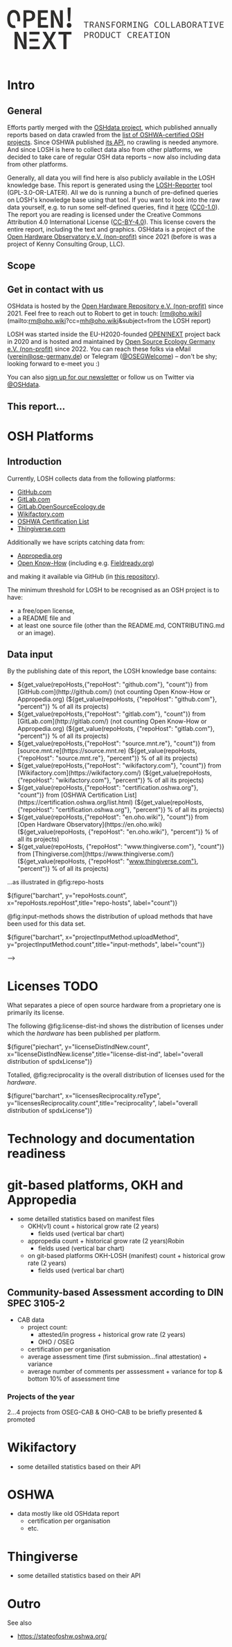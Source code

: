 <!---
title: LOSH Data Report
subtitle: |
          | Annual, mostly statistical report on Open Source Hardware based on data from the LOSH knowledge base
          | **${PROJECT_VERSION_DATE}**
          | *version:* [${PROJECT_VERSION}](${PROJECT_VERSION_URL})
version: "${PROJECT_VERSION}"
date: "${PROJECT_VERSION_DATE}"
lang: en-US
charset: UTF-8
license: CC-BY-4.0
keywords:
- Open Source Hardware
- LOSH
- OSHdata
papersize: a4
geometry: "top=2cm,bottom=2cm,left=3cm,right=3cm"
comment: license applies to generated reports; date is automatically generated

count_oshwa_projects = repohosts

-->

<svg xmlns="http://www.w3.org/2000/svg" id="Layer_1" data-name="Layer 1" width="500" height="150" viewBox="0 0 3595.63 691.47"><defs><style>.cls-1{fill:#2e2d2c;}</style></defs><title>Logo_full</title><path class="cls-1" d="M269.64,46.07h84.05c63.19,0,110,22.11,110,88.92,0,64.59-47.75,93.65-110,93.65h-37v106h-47Zm80,141.54c42.86,0,63.42-17.24,63.42-52.62,0-35.67-21.48-47.89-63.42-47.89H316.66V187.61Z"></path><path class="cls-1" d="M508.64,46.07H674.23V89.23H557.81V163h96V206.2h-96v85.29H678.64v43.17h-170Z"></path><path class="cls-1" d="M723.42,46.38l53.9-.17,76.85,161.86,26.38,61.57h1.21c-2.23-29.49-7.17-66-7.27-98.27l-.4-125.46L923,45.75l.91,288.59-53.89.17-76.85-162L766.8,111.09h-1.21c2.23,30.7,7.17,65.47,7.27,97.43l.4,126.29-48.92.16Z"></path><path class="cls-1" d="M989.31,295.86c0-23.78,17-39.17,38.5-39.17s38.5,15.39,38.5,39.17-17,39.78-38.5,39.78S989.31,319.64,989.31,295.86Zm14.64-211L1002.42,0h50.78l-1.53,84.83-7,142h-33.8Z"></path><path class="cls-1" d="M120.79,402.87h53.9L251,565l26.19,61.65h1.21c-2.13-29.5-7-66.06-7-98.3V402.87h48.92v288.6h-53.9L190.15,529.21,164,467.72h-1.21c2.14,30.7,7,65.49,7,97.45v126.3H120.79Z"></path><path class="cls-1" d="M666.61,542.63,586.8,402.87h57.1L678,466.7c7.17,13.24,13.79,26.62,22.74,44.32h1.77c7.46-17.7,13.52-31.08,20.09-44.32l32.6-63.83h54.68L730.1,545.05l85.23,146.42H758l-37.1-68c-7.94-14.73-15.4-29.46-24.3-47.12h-1.77C687,594,679.86,608.77,672.52,623.5l-36.45,68H581.39Z"></path><path class="cls-1" d="M932.68,446H850.24V402.87h216.22V446H984V691.47H932.68Z"></path><rect class="cls-1" x="368.52" y="519.84" width="146.97" height="43.16"></rect><rect class="cls-1" x="368.52" y="402.87" width="167.42" height="43.17"></rect><rect class="cls-1" x="368.52" y="648.3" width="171.83" height="43.17"></rect><path class="cls-1" d="M107,85.42c36.73,0,60.68,37.43,60.68,103.62a227,227,0,0,1-3.13,39.14h47.56A371.79,371.79,0,0,0,214,189C214,94.16,174,40.77,107,40.77S0,94.16,0,189C0,285.73,40.07,340,107,340a109,109,0,0,0,34.41-5.36l-1-2.13-17-40A47.32,47.32,0,0,1,107,295.3C70.29,295.3,46.34,257,46.34,189,46.34,122.85,70.29,85.42,107,85.42Z"></path><path class="cls-1" d="M1304.87,247.19h-32.4v-10.5h77.39v10.5h-32.39v87.89h-12.6Z"></path><path class="cls-1" d="M1371.17,236.69h30.6c19.94,0,34.34,7.2,34.34,27.6,0,15.29-8.7,24.45-22,27.89l25,42.9h-14.25l-23.7-41.54h-17.54v41.54h-12.45ZM1400,283.33c15.3,0,23.7-6.29,23.7-19,0-12.9-8.4-17.55-23.7-17.55h-16.34v36.59Z"></path><path class="cls-1" d="M1484.11,236.69h14.1l33.15,98.39h-13.2l-9.3-30h-35.7l-9.45,30H1451Zm-7.8,58.34h29.4l-4.65-15c-3.45-11-6.75-21.75-9.75-33.15h-.6c-3.15,11.4-6.3,22.2-9.75,33.15Z"></path><path class="cls-1" d="M1548.46,236.69h13.8l31.5,61.79,9.45,20.4h.3c-.45-9.75-1.65-20.85-1.65-31.2v-51h12v98.39h-13.8l-31.5-61.79-9.45-20.4h-.3c.45,10.05,1.65,20.55,1.65,30.74v51.45h-12Z"></path><path class="cls-1" d="M1636.21,322.33l7.5-8.7a41,41,0,0,0,28.8,12.3c13.5,0,21.45-6.45,21.45-15.6,0-10.5-7.65-13.5-17.7-17.85l-14.1-6.15c-9.9-3.89-21.3-10.94-21.3-25.34,0-15,13.5-26.1,32.25-26.1a42.92,42.92,0,0,1,30.3,12.15l-6.6,8.1a34.68,34.68,0,0,0-24.15-9.3c-11.4,0-19.05,5.55-19.05,14.4,0,9.45,9.15,12.9,17.55,16.34l13.8,6c12.15,5,21.75,11.71,21.75,26.25,0,15.6-13.2,28.05-34.8,28.05A50,50,0,0,1,1636.21,322.33Z"></path><path class="cls-1" d="M1736.11,236.69h60.45v10.5h-47.85v33.3h40.5V291h-40.5v44.1h-12.6Z"></path><path class="cls-1" d="M1813.36,285.43c0-31.79,15.6-50.54,37.8-50.54s37.8,18.75,37.8,50.54c0,32.25-15.6,51.45-37.8,51.45S1813.36,317.68,1813.36,285.43Zm62.7,0c0-24.74-9.9-39.59-24.9-39.59s-24.9,14.85-24.9,39.59c0,25.2,9.9,40.5,24.9,40.5S1876.06,310.63,1876.06,285.43Z"></path><path class="cls-1" d="M1911.16,236.69h30.6c19.94,0,34.34,7.2,34.34,27.6,0,15.29-8.7,24.45-22,27.89l25,42.9h-14.25l-23.69-41.54h-17.55v41.54h-12.45Zm28.8,46.64c15.3,0,23.69-6.29,23.69-19,0-12.9-8.39-17.55-23.69-17.55h-16.35v36.59Z"></path><path class="cls-1" d="M1997,236.69h15.3l13.8,42,4.79,15.89h.6l4.65-15.89,14-42h15.3v98.39h-12v-49.2c0-9.59,1.5-26.39,2.1-34.79H2055l-5.55,19.2L2035.35,309h-9l-13.79-38.69-5.7-19.2h-.3c.9,8.4,2.1,25.2,2.1,34.79v49.2H1997Z"></path><path class="cls-1" d="M2090.4,324.43h24.45V247.19H2090.4v-10.5h61.5v10.5h-24.45v77.24h24.45v10.65h-61.5Z"></path><path class="cls-1" d="M2178.45,236.69h13.8l31.5,61.79,9.45,20.4h.3c-.45-9.75-1.65-20.85-1.65-31.2v-51h12v98.39h-13.8l-31.5-61.79-9.45-20.4h-.3c.45,10.05,1.65,20.55,1.65,30.74v51.45h-12Z"></path><path class="cls-1" d="M2264.1,285.88c0-31.79,18.15-51,43.65-51,13.05,0,21.6,6.15,27.15,12l-7.05,8c-4.8-5.1-10.65-9-20.1-9-18.45,0-30.6,15.3-30.6,39.74,0,24.75,10.95,40.35,30.3,40.35,6.9,0,13.35-2.25,17.1-5.85V294.43H2304.9V284.08h31.2v41.4c-6.15,6.3-16.65,11.4-29.4,11.4C2282,336.88,2264.1,318,2264.1,285.88Z"></path><path class="cls-1" d="M2445.9,285.88c0-31.64,18.45-51,44.1-51a36.52,36.52,0,0,1,26.85,12l-7,8c-5.1-5.4-11.55-9-19.8-9-18.9,0-31.2,15.3-31.2,39.74,0,24.75,12.3,40.35,31.2,40.35,9,0,15.9-3.9,22.2-10.95l7.05,7.65c-7.8,9-17.4,14.25-30.45,14.25C2464.5,336.88,2445.9,318,2445.9,285.88Z"></path><path class="cls-1" d="M2533.35,285.43c0-31.79,15.6-50.54,37.8-50.54s37.79,18.75,37.79,50.54c0,32.25-15.59,51.45-37.79,51.45S2533.35,317.68,2533.35,285.43Zm62.7,0c0-24.74-9.9-39.59-24.9-39.59s-24.9,14.85-24.9,39.59c0,25.2,9.9,40.5,24.9,40.5S2596.05,310.63,2596.05,285.43Z"></path><path class="cls-1" d="M2636.25,236.69h12.3v87.74h48.74v10.65h-61Z"></path><path class="cls-1" d="M2726.25,236.69h12.29v87.74h48.75v10.65h-61Z"></path><path class="cls-1" d="M2834.09,236.69h14.1l33.15,98.39h-13.2l-9.3-30h-35.7l-9.45,30h-12.75Zm-7.8,58.34h29.4L2851,280c-3.45-11-6.75-21.75-9.75-33.15h-.6c-3.15,11.4-6.3,22.2-9.75,33.15Z"></path><path class="cls-1" d="M2901,236.69h27.9c20.1,0,33.75,6.75,33.75,24,0,9.75-5.55,18.45-17.25,21.44v.61c14.4,2.25,22.8,10.05,22.8,23.54,0,19.35-15,28.8-37.05,28.8H2901Zm25.8,41.39c16.8,0,23.55-5.39,23.55-16.34,0-10.65-7.8-14.55-23-14.55h-13.95v30.89Zm2.55,46.5c16.8,0,26.55-5.55,26.55-18.9,0-12.14-9.3-17.1-26.55-17.1h-15.9v36Z"></path><path class="cls-1" d="M2983.34,285.43c0-31.79,15.6-50.54,37.8-50.54s37.8,18.75,37.8,50.54c0,32.25-15.6,51.45-37.8,51.45S2983.34,317.68,2983.34,285.43Zm62.7,0c0-24.74-9.9-39.59-24.9-39.59s-24.9,14.85-24.9,39.59c0,25.2,9.9,40.5,24.9,40.5S3046,310.63,3046,285.43Z"></path><path class="cls-1" d="M3081.14,236.69h30.6c20,0,34.35,7.2,34.35,27.6,0,15.29-8.7,24.45-22.05,27.89l25.05,42.9h-14.25l-23.7-41.54h-17.55v41.54h-12.45Zm28.8,46.64c15.3,0,23.7-6.29,23.7-19,0-12.9-8.4-17.55-23.7-17.55h-16.35v36.59Z"></path><path class="cls-1" d="M3194.09,236.69h14.1l33.15,98.39h-13.2l-9.3-30h-35.7l-9.45,30h-12.75Zm-7.8,58.34h29.4L3211,280c-3.45-11-6.75-21.75-9.75-33.15h-.6c-3.15,11.4-6.3,22.2-9.75,33.15Z"></path><path class="cls-1" d="M3284.84,247.19h-32.4v-10.5h77.39v10.5h-32.39v87.89h-12.6Z"></path><path class="cls-1" d="M3350.39,324.43h24.44V247.19h-24.44v-10.5h61.49v10.5h-24.45v77.24h24.45v10.65h-61.49Z"></path><path class="cls-1" d="M3432.58,236.69h13.2l15.9,53.1c3.45,11.69,5.85,21,9.45,32.54h.6c3.6-11.55,6.15-20.85,9.45-32.54l15.75-53.1h12.75l-31.2,98.39h-14.55Z"></path><path class="cls-1" d="M3533.23,236.69h60.9v10.5h-48.3v30.89h40.8v10.66h-40.8v35.69h49.8v10.65h-62.4Z"></path><path class="cls-1" d="M1281.47,406.69h29.7c21.74,0,36.44,7.35,36.44,28.95,0,20.69-14.84,30.44-36.44,30.44h-17.25v39h-12.45Zm28.2,49.19c17.24,0,25.35-6.3,25.35-20.24,0-14.25-8.41-18.9-25.35-18.9h-15.75v39.14Z"></path><path class="cls-1" d="M1371.17,406.69h30.6c19.94,0,34.34,7.2,34.34,27.6,0,15.29-8.7,24.45-22,27.89l25,42.9h-14.25l-23.7-41.54h-17.54v41.54h-12.45ZM1400,453.33c15.3,0,23.7-6.29,23.7-19,0-12.9-8.4-17.55-23.7-17.55h-16.34v36.59Z"></path><path class="cls-1" d="M1453.36,455.43c0-31.79,15.6-50.54,37.8-50.54s37.8,18.75,37.8,50.54c0,32.25-15.6,51.45-37.8,51.45S1453.36,487.68,1453.36,455.43Zm62.7,0c0-24.74-9.9-39.59-24.9-39.59s-24.9,14.85-24.9,39.59c0,25.2,9.9,40.5,24.9,40.5S1516.06,480.63,1516.06,455.43Z"></path><path class="cls-1" d="M1549.21,406.69h24.3c29.55,0,45.6,17.55,45.6,48.74,0,31.35-16,49.65-45,49.65h-24.9Zm23.4,88.19c22.5,0,33.6-14.55,33.6-39.45,0-24.74-11.1-38.54-33.6-38.54h-10.95v78Z"></path><path class="cls-1" d="M1638,467.88V406.69h12.6v61.49c0,20.4,8.85,27.75,20.7,27.75s20.85-7.35,20.85-27.75V406.69h12.15v61.19c0,28.2-13.8,39-33,39S1638,496.08,1638,467.88Z"></path><path class="cls-1" d="M1725.91,455.88c0-31.64,18.45-51,44.1-51a36.52,36.52,0,0,1,26.85,12l-7,7.95c-5.1-5.4-11.55-9-19.8-9-18.9,0-31.2,15.3-31.2,39.74,0,24.75,12.3,40.35,31.2,40.35,9,0,15.9-3.9,22.2-10.95l7,7.65c-7.8,9-17.4,14.25-30.45,14.25C1744.51,506.88,1725.91,488,1725.91,455.88Z"></path><path class="cls-1" d="M1844.86,417.19h-32.4v-10.5h77.4v10.5h-32.4v87.89h-12.6Z"></path><path class="cls-1" d="M1995.91,455.88c0-31.64,18.45-51,44.09-51a36.52,36.52,0,0,1,26.85,12l-7,7.95c-5.1-5.4-11.55-9-19.8-9-18.9,0-31.19,15.3-31.19,39.74,0,24.75,12.29,40.35,31.19,40.35,9,0,15.9-3.9,22.2-10.95l7.05,7.65c-7.8,9-17.4,14.25-30.45,14.25C2014.51,506.88,1995.91,488,1995.91,455.88Z"></path><path class="cls-1" d="M2091.15,406.69h30.6c19.95,0,34.35,7.2,34.35,27.6,0,15.29-8.7,24.45-22,27.89l25,42.9h-14.25l-23.7-41.54H2103.6v41.54h-12.45Zm28.8,46.64c15.3,0,23.7-6.29,23.7-19,0-12.9-8.4-17.55-23.7-17.55H2103.6v36.59Z"></path><path class="cls-1" d="M2183.25,406.69h60.9v10.5h-48.3v30.89h40.8v10.66h-40.8v35.69h49.8v10.65h-62.4Z"></path><path class="cls-1" d="M2294.1,406.69h14.1l33.15,98.39h-13.2l-9.3-30h-35.7l-9.45,30H2261ZM2286.3,465h29.4l-4.65-15c-3.45-11-6.75-21.75-9.75-33.15h-.6c-3.15,11.4-6.3,22.2-9.75,33.15Z"></path><path class="cls-1" d="M2384.85,417.19h-32.4v-10.5h77.4v10.5h-32.4v87.89h-12.6Z"></path><path class="cls-1" d="M2450.4,494.43h24.45V417.19H2450.4v-10.5h61.5v10.5h-24.45v77.24h24.45v10.65h-61.5Z"></path><path class="cls-1" d="M2533.35,455.43c0-31.79,15.6-50.54,37.8-50.54s37.79,18.75,37.79,50.54c0,32.25-15.59,51.45-37.79,51.45S2533.35,487.68,2533.35,455.43Zm62.7,0c0-24.74-9.9-39.59-24.9-39.59s-24.9,14.85-24.9,39.59c0,25.2,9.9,40.5,24.9,40.5S2596.05,480.63,2596.05,455.43Z"></path><path class="cls-1" d="M2628.45,406.69h13.8l31.49,61.79,9.45,20.4h.3c-.45-9.75-1.65-20.85-1.65-31.2v-51h12v98.39H2680l-31.49-61.79-9.45-20.4h-.3c.45,10.05,1.65,20.55,1.65,30.74v51.45h-12Z"></path></svg>

# Intro

## General

<!-- TODO Moe Add general info about LOSH -->

Efforts partly merged with the [OSHdata project](oshdata.com),
which published annually reports based on data crawled from the
[list of OSHWA-certified OSH projects](https://certification.oshwa.org/list.html).
Since OSHWA published [its API](https://certificationapi.oshwa.org/documentation),
no crawling is needed anymore.
And since LOSH is here to collect data also from other platforms,
we decided to take care of regular OSH data reports –
now also including data from other platforms.

Generally,
all data you will find here is also publicly available in the LOSH knowledge base.
This report is generated using the [LOSH-Reporter](
https://github.com/OPEN-NEXT/LOSH-Reporter/) tool (GPL-3.0-OR-LATER).
All we do is running a bunch of pre-defined queries on LOSH's knowledge base
using that tool.
If you want to look into the raw data yourself,
e.g. to run some self-defined queries,
find it [here](https://gitlab.opensourceecology.de/verein/projekte/losh-rdf)
([CC0-1.0](https://gitlab.opensourceecology.de/verein/projekte/losh-rdf/-/blob/main/LICENSE)).
The report you are reading
is licensed under the Creative Commons Attribution 4.0 International License
([CC-BY-4.0](https://creativecommons.org/licenses/by/4.0/legalcode)).
This license covers the entire report, including the text and graphics.
OSHdata is a project of the [Open Hardware Observatory e.V. (non-profit)](https://en.oho.wiki/wiki/Imprint)
since 2021 (before is was a project of Kenny Consulting Group, LLC).

## Scope

<!-- TODO Moe Add brief description of scope -->

## Get in contact with us

OSHdata is hosted by the [Open Hardware Repository e.V. (non-profit)](
http://oho.wiki/) since 2021.
Feel free to reach out to Robert to get in touch:
[rm@oho.wiki](mailto:rm@oho.wiki?cc=mh@oho.wiki&subject=from the LOSH report)

LOSH was started inside the EU-H2020-founded [OPEN!NEXT](
https://opennext.eu/) project back in 2020
and is hosted and maintained by [Open Source Ecology Germany e.V. (non-profit)](
https://ose-germany.de/) since 2022.
You can reach these folks via eMail
([verein@ose-germany.de](mailto:verein@ose-germany.de?cc=martin.haeuer@ose-germany.de&subject=from%20the%20LOSH%20report))
or Telegram ([@OSEGWelcome](https://t.me/OSEGWelcome)) –
don't be shy; looking forward to e-meet you :)

You can also [sign up for our newsletter](TODO)
or follow us on Twitter via [@OSHdata](https://twitter.com/OSHdata).

## This report…

<!-- TODO Moe brief intro specific to this version of the report -->

# OSH Platforms

## Introduction

Currently, LOSH collects data from the following platforms:

- [GitHub.com](http://github.com/)
- [GitLab.com](https://gitlab.com/)
- [GitLab.OpenSourceEcology.de](https://gitlab.opensourceecology.de/)
- [Wikifactory.com](https://wikifactory.com/)
- [OSHWA Certification List](https://certification.oshwa.org/list.html)
- [Thingiverse.com](https://www.thingiverse.com/)

Additionally we have scripts catching data from:

- [Appropedia.org](https://appropedia.org/)
- [Open Know-How](https://openknowhow.org/) (including e.g. [Fieldready.org](https://www.fieldready.org/))

and making it available via GitHub (in [this repository](https://github.com/OPEN-NEXT/LOSH-list/)).

The minimum threshold for LOSH to be recognised as an OSH project is to have:

- a free/open license,
- a README file and
- at least one source file (other than the README.md, CONTRIBUTING.md or an image).

<!-- TODO Moe add short description of upload methods (copy from D3.4 + D3.3 report) -->

## Data input

By the publishing date of this report, the LOSH knowledge base contains:

- ${get_value(repoHosts,{"repoHost": "github.com"}, "count")} from [GitHub.com](http://github.com/) (not counting Open Know-How or Appropedia.org) (${get_value(repoHosts, {"repoHost": "github.com"}, "percent")} % of all its projects)
- ${get_value(repoHosts,{"repoHost": "gitlab.com"}, "count")} from [GitLab.com](http://gitlab.com/) (not counting Open Know-How or Appropedia.org) (${get_value(repoHosts, {"repoHost": "gitlab.com"}, "percent")} % of all its projects)
- ${get_value(repoHosts,{"repoHost": "source.mnt.re"}, "count")} from [source.mnt.re](https://source.mnt.re) (${get_value(repoHosts, {"repoHost": "source.mnt.re"}, "percent")} % of all its projects)
- ${get_value(repoHosts,{"repoHost": "wikifactory.com"}, "count")} from [Wikifactory.com](https://wikifactory.com/) (${get_value(repoHosts, {"repoHost": "wikifactory.com"}, "percent")} % of all its projects)
- ${get_value(repoHosts,{"repoHost": "certification.oshwa.org"}, "count")} from [OSHWA Certification List](https://certification.oshwa.org/list.html) (${get_value(repoHosts, {"repoHost": "certification.oshwa.org"}, "percent")} % of all its projects)
- ${get_value(repoHosts,{"repoHost": "en.oho.wiki"}, "count")} from [Open Hardware Observatory](https://en.oho.wiki) (${get_value(repoHosts, {"repoHost": "en.oho.wiki"}, "percent")} % of all its projects)
- ${get_value(repoHosts, {"repoHost": "www.thingiverse.com"}, "count")} from [Thingiverse.com](https://www.thingiverse.com/) (${get_value(repoHosts, {"repoHost": "www.thingiverse.com"}, "percent")} % of all its projects)

<!--
- ${get_value(repoHosts,{"repoHost": "appropedia.org"}, "count")} from [Appropedia.org](https://appropedia.org/) (${get_value(repoHosts, {"repoHost": "appropedia.org"}, "percent")} % of all its projects)
-->

…as illustrated in @fig:repo-hosts

<!-- NOTE a bar chart with the above mentioned values, each bar splitting into accepted and rejected projects (rejected projects on top) -->
${figure("barchart", y="repoHosts.count", x="repoHosts.repoHost",title="repo-hosts", label="count")}

@fig:input-methods shows the distribution of upload methods
that have been used for this data set.

<!-- NOTE bar chart showing the distribution of uploading methods used for LOSH (auto, manifest, manifest-script, manual) -->
${figure("barchart", x="projectInputMethod.uploadMethod", y="projectInputMethod.count",title="input-methods", label="count")}

<!--
NOTE (set History Section invisible until there is a history)

## History

Since the first report, published back in January 2022,
data input has developed as following:

<!-- TODO ??? Robin combined historical line diagram of total count of projects per year & for each platform -->

<!---
Looking into the recent past,
@fig:data-hist-grow2 shows the grow rates for the past two years.
-->

<!-- NOTE horizontal bar chart with grow rates per platform per each of the past 2 years + a bar for the total grow rate -->
<!--
{# fig:data-hist-grow2}
-->

-->

# Licenses TODO

What separates a piece of open source hardware from a proprietary one
is primarily its license.

<!-- TODO Moe add more info, also linking the OSH legal issues guideline and the tl;dr -->

The following @fig:license-dist-ind shows the distribution of licenses
under which the _hardware_ has been published per platform.

<!-- NOTE 1 pie chart per platform showing the distribution of `spdxLicense` --> 
${figure("piechart", y="licenseDistIndNew.count", x="licenseDistIndNew.license",title="license-dist-ind", label="overall distribution of spdxLicense")}

Totalled, @fig:reciprocality is the overall distribution of licenses
used for the _hardware_.

<!-- NOTE pie chart showing the overall distribution of `spdxLicense`, sorted by strongly, weakly an non-reciprocal licensing schemes --> 
${figure("barchart", x="licensesReciprocality.reType", y="licensesReciprocality.count",title="reciprocality", label="overall distribution of spdxLicense")}

# Technology and documentation readiness

<!-- TODO Robin OTRL/ODRL assessment? (or maybe under git-based platforms) -->

# git-based platforms, OKH and Appropedia

<!-- TODO Robin See below -->

- some detailled statistics based on manifest files
  - OKH(v1) count + historical grow rate (2 years)
    - fields used (vertical bar chart) <!--- would require parsing the original YAML files-->
  - appropedia count + historical grow rate (2 years)Robin
    - fields used (vertical bar chart) <!--- would require parsing the original TOML files-->
  - on git-based platforms OKH-LOSH (manifest) count + historical grow rate (2 years)
    - fields used (vertical bar chart) <!--- would require parsing the original TOML files-->

## Community-based Assessment according to DIN SPEC 3105-2

<!-- TODO Robin See below -->

- CAB data
  - project count:
    - attested/in progress + historical grow rate (2 years)
    - OHO / OSEG
  - certification per organisation
  - average assessment time (first submission…final attestation) + variance
  - average number of comments per asssessment + variance for top & bottom 10% of assessment time

### Projects of the year

<!-- TODO ??? See below -->

2…4 projects from OSEG-CAB & OHO-CAB to be briefly presented & promoted

<!-- TODO Moe 2021: MNT Reform, OpenFlexure; something from OHO -->

<!-- TODO Moe section to be written manually -->

# Wikifactory

<!-- TODO ??? See below -->

- some detailled statistics based on their API

# OSHWA

<!-- TODO ??? See below -->

- data mostly like old OSHdata report
  - certification per organisation
  - etc.

# Thingiverse

- some detailled statistics based on their API

# Outro

<!-- TODO Moe add brief & friendly outro -->

See also

- <https://stateofoshw.oshwa.org/>
